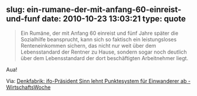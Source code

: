 slug: ein-rumane-der-mit-anfang-60-einreist-und-funf
date: 2010-10-23 13:03:21
type: quote
---

> Ein Rumäne, der mit Anfang 60 einreist und fünf Jahre später die Sozialhilfe beansprucht, kann sich so faktisch ein leistungsloses Renteneinkommen sichern, das nicht nur weit über dem Lebensstandard der Rentner zu Hause, sondern sogar noch deutlich über dem Lebensstandard der dort beschäftigten Arbeitnehmer liegt.

Aua!

 Via: [Denkfabrik: ifo-Präsident Sinn lehnt Punktesystem für Einwanderer ab - WirtschaftsWoche](http://www.wiwo.de/politik-weltwirtschaft/ifo-praesident-sinn-lehnt-punktesystem-fuer-einwanderer-ab-445137/2/)
